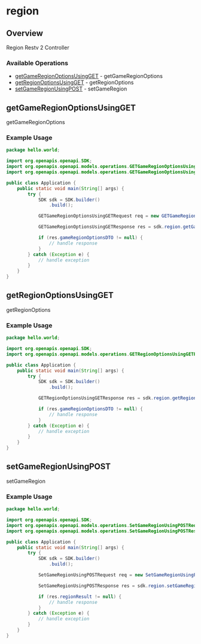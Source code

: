 # region

## Overview

Region Restv 2 Controller

### Available Operations

* [getGameRegionOptionsUsingGET](#getgameregionoptionsusingget) - getGameRegionOptions
* [getRegionOptionsUsingGET](#getregionoptionsusingget) - getRegionOptions
* [setGameRegionUsingPOST](#setgameregionusingpost) - setGameRegion

## getGameRegionOptionsUsingGET

getGameRegionOptions

### Example Usage

```java
package hello.world;

import org.openapis.openapi.SDK;
import org.openapis.openapi.models.operations.GETGameRegionOptionsUsingGETRequest;
import org.openapis.openapi.models.operations.GETGameRegionOptionsUsingGETResponse;

public class Application {
    public static void main(String[] args) {
        try {
            SDK sdk = SDK.builder()
                .build();

            GETGameRegionOptionsUsingGETRequest req = new GETGameRegionOptionsUsingGETRequest("ullam");            

            GETGameRegionOptionsUsingGETResponse res = sdk.region.getGameRegionOptionsUsingGET(req);

            if (res.gameRegionOptionsDTO != null) {
                // handle response
            }
        } catch (Exception e) {
            // handle exception
        }
    }
}
```

## getRegionOptionsUsingGET

getRegionOptions

### Example Usage

```java
package hello.world;

import org.openapis.openapi.SDK;
import org.openapis.openapi.models.operations.GETRegionOptionsUsingGETResponse;

public class Application {
    public static void main(String[] args) {
        try {
            SDK sdk = SDK.builder()
                .build();

            GETRegionOptionsUsingGETResponse res = sdk.region.getRegionOptionsUsingGET();

            if (res.gameRegionOptionsDTO != null) {
                // handle response
            }
        } catch (Exception e) {
            // handle exception
        }
    }
}
```

## setGameRegionUsingPOST

setGameRegion

### Example Usage

```java
package hello.world;

import org.openapis.openapi.SDK;
import org.openapis.openapi.models.operations.SetGameRegionUsingPOSTRequest;
import org.openapis.openapi.models.operations.SetGameRegionUsingPOSTResponse;

public class Application {
    public static void main(String[] args) {
        try {
            SDK sdk = SDK.builder()
                .build();

            SetGameRegionUsingPOSTRequest req = new SetGameRegionUsingPOSTRequest("provident", "quos");            

            SetGameRegionUsingPOSTResponse res = sdk.region.setGameRegionUsingPOST(req);

            if (res.regionResult != null) {
                // handle response
            }
        } catch (Exception e) {
            // handle exception
        }
    }
}
```
